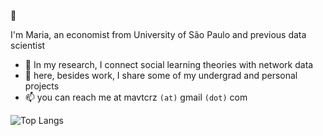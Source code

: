 👋

I'm Maria, an economist from University of São Paulo and previous data scientist

- 🔭 In my research, I connect social learning theories with network data
- 🤔 here, besides work, I share some of my undergrad and personal projects
- 📫 you can reach me at mavtcrz `(at)` gmail `(dot)` com

![Top Langs](https://github-readme-stats.vercel.app/api/top-langs/?username=mavicrz)
